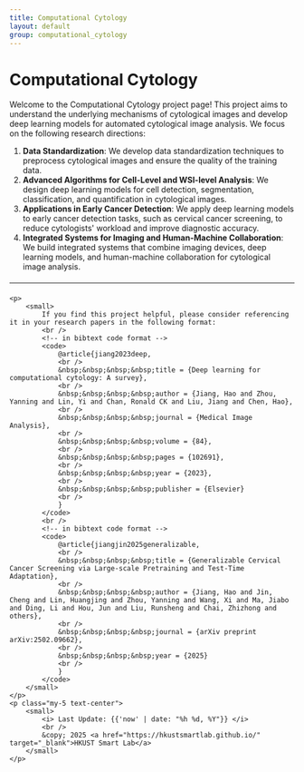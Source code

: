 ```yaml
---
title: Computational Cytology
layout: default
group: computational_cytology
---
```


<script>
    function isMobileDevice() {
        return /Mobi|Android|iPhone|iPad|iPod/i.test(navigator.userAgent);
    }

    window.onload = function () {
        if (isMobileDevice()) {
            alert(
                'This website is not optimized for mobile devices. Please use a desktop browser for the best experience.',
            );
        }
    };
</script>

<h1>Computational Cytology</h1>
Welcome to the Computational Cytology project page! This project aims to understand the underlying mechanisms of cytological images and develop deep learning models for automated cytological image analysis. We focus on the following research directions:

1. **Data Standardization**: We develop data standardization techniques to preprocess cytological images and ensure the quality of the training data.
2. **Advanced Algorithms for Cell-Level and WSI-level Analysis**: We design deep learning models for cell detection, segmentation, classification, and quantification in cytological images.
3. **Applications in Early Cancer Detection**: We apply deep learning models to early cancer detection tasks, such as cervical cancer screening, to reduce cytologists' workload and improve diagnostic accuracy.
4. **Integrated Systems for Imaging and Human-Machine Collaboration**: We build integrated systems that combine imaging devices, deep learning models, and human-machine collaboration for cytological image analysis.


<hr style="margin-top: 20px; margin-bottom: 20px" />

    <p>
        <small>
            If you find this project helpful, please consider referencing it in your research papers in the following format:
            <br />
            <!-- in bibtext code format -->
            <code>
                @article{jiang2023deep,
                <br />
                &nbsp;&nbsp;&nbsp;&nbsp;title = {Deep learning for computational cytology: A survey},
                <br />
                &nbsp;&nbsp;&nbsp;&nbsp;author = {Jiang, Hao and Zhou, Yanning and Lin, Yi and Chan, Ronald CK and Liu, Jiang and Chen, Hao},
                <br />
                &nbsp;&nbsp;&nbsp;&nbsp;journal = {Medical Image Analysis},
                <br />
                &nbsp;&nbsp;&nbsp;&nbsp;volume = {84},
                <br />
                &nbsp;&nbsp;&nbsp;&nbsp;pages = {102691},
                <br />
                &nbsp;&nbsp;&nbsp;&nbsp;year = {2023},
                <br />
                &nbsp;&nbsp;&nbsp;&nbsp;publisher = {Elsevier}
                <br />
                }
            </code>
            <br />
            <!-- in bibtext code format -->
            <code>
                @article{jiangjin2025generalizable,
                <br />
                &nbsp;&nbsp;&nbsp;&nbsp;title = {Generalizable Cervical Cancer Screening via Large-scale Pretraining and Test-Time Adaptation},
                <br />
                &nbsp;&nbsp;&nbsp;&nbsp;author = {Jiang, Hao and Jin, Cheng and Lin, Huangjing and Zhou, Yanning and Wang, Xi and Ma, Jiabo and Ding, Li and Hou, Jun and Liu, Runsheng and Chai, Zhizhong and others},
                <br />
                &nbsp;&nbsp;&nbsp;&nbsp;journal = {arXiv preprint arXiv:2502.09662},
                <br />
                &nbsp;&nbsp;&nbsp;&nbsp;year = {2025}
                <br />
                }
            </code>
        </small>
    </p>
    <p class="my-5 text-center">
        <small>
            <i> Last Update: {{'now' | date: "%h %d, %Y"}} </i>
            <br />
            &copy; 2025 <a href="https://hkustsmartlab.github.io/" target="_blank">HKUST Smart Lab</a>
        </small>
    </p>
